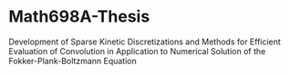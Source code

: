 # Math698A-Thesis
 Development of Sparse Kinetic Discretizations and Methods for Efficient Evaluation of Convolution in Application to Numerical Solution of the Fokker-Plank-Boltzmann Equation
